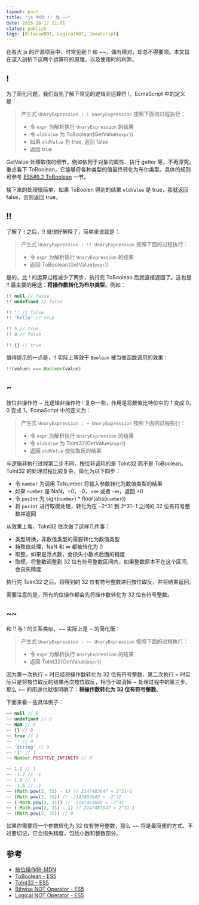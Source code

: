 ```yaml
---
layout: post
title: "js 中的 !! 与 ~~"
date: 2015-10-17 21:01
status: publish
tags: [BitwiseNOT, LogicalNOT, JavaScript]
---
```


在各大 js 的开源项目中，时常见到 !! 和 ~~，偶有猜对，却总不得要领。本文旨在深入剖析下这两个运算符的原理，以及使用时的利弊。

## !

为了简化问题，我们首先了解下常见的逻辑非运算符 !，EcmaScript 中的定义是：

> 产生式 `UnaryExpression : ! UnaryExpression` 按照下面的过程执行：
> 
> - 令 `expr` 为解析执行 `UnaryExpression` 的结果
> - 令 `oldValue` 为 ToBoolean(GetValue(`expr`))
> - 如果 `oldValue` 为 true, 返回 false
> - 返回 true

GetValue 处理取值的细节，例如依附于对象的属性、执行 getter 等，不再深究。重点看下 ToBoolean，它能够将各种类型的值最终转化为布尔类型。具体的规则可参考 [ES5#9.2 ToBoolean](http://es5.github.io/#x9.2) 一节。

接下来的处理很简单，如果 ToBoolen 得到的结果 `oldValue` 是 true，那就返回 false，否则返回 true。

<!--more-->

## !!

了解了 ! 之后，!! 就很好解释了，简单来说就是：

> 产生式 `UnaryExpression : !! UnaryExpression` 按照下面的过程执行：
> 
> - 令 `expr` 为解析执行 `UnaryExpression` 的结果
> - 返回 ToBoolean(GetValue(`expr`))

是的，比 ! 的运算过程减少了两步，执行完 ToBoolean 后就直接返回了。这也是 !! 最主要的用途：**将操作数转化为布尔类型**。例如：

```js
!! null // false
!! undefined // false

!! '' // false
!! 'hello' // true

!! 5 // true
!! 0 // false

!! {} // true
```

值得提示的一点是，!! 实际上等效于 `Boolean` 被当做函数调用的效果：

```js
!!(value) === Boolean(value)
```

## ~

按位非操作符 ~ 比逻辑非操作符 ! 复杂一些，作用是将数值比特位中的 1 变成 0，0 变成 1。EcmaScript 中的定义为：

> 产生式 `UnaryExpression : ~ UnaryExpression` 按照下面的过程执行：
> 
> - 令 `expr` 为解析执行 `UnaryExpression` 的结果
> - 令 `oldValue` 为 ToInt32(GetValue(`expr`))
> - 返回 `oldValue` 按位取反的结果

与逻辑非执行过程第二步不同，按位非调用的是 ToInt32 而不是 ToBoolean。ToInt32 的处理过程比较复杂，简化为以下四步：

- 令 `number` 为调用 ToNumber 将输入参数转化为数值类型的结果
- 如果 `number` 是 NaN，+0，-0，+∞ 或者 -∞，返回 +0
- 令 `posInt` 为 sign(`number`) * floor(abs(`number`))
- 将 `posInt` 进行取模处理，转化为在 −2^31 到 2^31−1 之间的 32 位有符号整数并返回

从效果上看，ToInt32 依次做了这样几件事：

- 类型转换，非数值类型的需要转化为数值类型
- 特殊值处理，NaN 和 ∞ 都被转化为 0
- 取整，如果是浮点数，会损失小数点后面的精度
- 取模，将整数调整到 32 位有符号整数区间内，如果整数原本不在这个区间，会丧失精度

执行完 ToInt32 之后，将得到的 32 位有符号整数进行按位取反，并将结果返回。

需要注意的是，所有的位操作都会先将操作数转化为 32 位有符号整数。

## ~~

和 !! 与 ! 的关系类似，~~ 实际上是 ~ 的简化版：

> 产生式 `UnaryExpression : ~~ UnaryExpression` 按照下面的过程执行：
> 
> - 令 `expr` 为解析执行 `UnaryExpression` 的结果
> - 返回 ToInt32(GetValue(`expr`))

因为第一次执行 ~ 时已经将操作数转化为 32 位有符号整数，第二次执行 ~ 时实际只是将按位取反的结果再次按位取反，相当于取消掉 ~ 处理过程中的第三步。那么 ~~ 的用途也就很明确了：**将操作数转化为 32 位有符号整数**。

下面来看一些具体例子：

```js
~~ null // 0
~~ undefined // 0
~~ NaN // 0
~~ {} // 0
~~ true // 1
~~ '' // 0
~~ 'string' // 0
~~ '1' // 1
~~ Number.POSITIVE_INFINITY // 0

~~ 1.2 // 1
~~ -1.2 // -1
~~ 1.6 // 1
~~ -1.6 // -1
~~ (Math.pow(2, 31) - 1) // 2147483647 = 2^31-1
~~ (Math.pow(2, 31)) // -2147483648 = -2^31
~~ (-Math.pow(2, 31)) // -2147483648 = -2^31
~~ (-Math.pow(2, 31) - 1) // 2147483647 = 2^31-1
~~ (Math.pow(2, 32)) // 0
```

如果你需要将一个参数转化为 32 位有符号整数，那么 ~~ 将是最简便的方式。不过要切记，它会损失精度，包括小数和整数部分。

## 参考

- [按位操作符-MDN](https://developer.mozilla.org/zh-CN/docs/Web/JavaScript/Reference/Operators/Bitwise_Operators)
- [ToBoolean - ES5](http://es5.github.io/#x9.2)
- [ToInt32 - ES5](http://es5.github.io/#x9.5)
- [Bitwise NOT Operator - ES5](http://es5.github.io/#x11.4.8)
- [Logical NOT Operator - ES5](http://es5.github.io/#x11.4.9)
